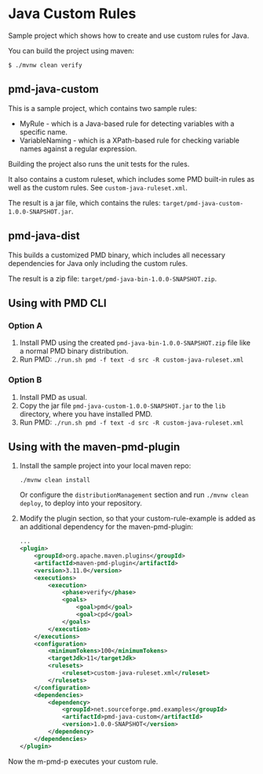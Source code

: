 # Java Custom Rules

Sample project which shows how to create and use custom rules for Java.

You can build the project using maven:

```
$ ./mvnw clean verify
```

## pmd-java-custom

This is a sample project, which contains two sample rules:

*   MyRule - which is a Java-based rule for detecting variables with a specific name.
*   VariableNaming - which is a XPath-based rule for checking variable names against a regular expression.

Building the project also runs the unit tests for the rules.

It also contains a custom ruleset, which includes some PMD built-in rules as well as the custom rules.
See `custom-java-ruleset.xml`.

The result is a jar file, which contains the rules: `target/pmd-java-custom-1.0.0-SNAPSHOT.jar`.

## pmd-java-dist

This builds a customized PMD binary, which includes all necessary dependencies for Java only
including the custom rules.

The result is a zip file: `target/pmd-java-bin-1.0.0-SNAPSHOT.zip`.

## Using with PMD CLI

### Option A

1.  Install PMD using the created `pmd-java-bin-1.0.0-SNAPSHOT.zip` file like a normal PMD binary distribution.
2.  Run PMD: `./run.sh pmd -f text -d src -R custom-java-ruleset.xml`

### Option B

1.  Install PMD as usual.
2.  Copy the jar file `pmd-java-custom-1.0.0-SNAPSHOT.jar` to the `lib` directory, where you have
    installed PMD.
3.  Run PMD: `./run.sh pmd -f text -d src -R custom-java-ruleset.xml`

## Using with the maven-pmd-plugin

1.  Install the sample project into your local maven repo:

        ./mvnw clean install

    Or configure the `distributionManagement` section and run `./mvnw clean deploy`, to deploy into
    your repository.

2.  Modify the plugin section, so that your custom-rule-example is added as an additional dependency for
    the maven-pmd-plugin:

    ```xml
    ...
    <plugin>
        <groupId>org.apache.maven.plugins</groupId>
        <artifactId>maven-pmd-plugin</artifactId>
        <version>3.11.0</version>
        <executions>
            <execution>
                <phase>verify</phase>
                <goals>
                    <goal>pmd</goal>
                    <goal>cpd</goal>
                </goals>
            </execution>
        </executions>
        <configuration>
            <minimumTokens>100</minimumTokens>
            <targetJdk>11</targetJdk>
            <rulesets>
                <ruleset>custom-java-ruleset.xml</ruleset>
            </rulesets>
        </configuration>
        <dependencies>
            <dependency>
                <groupId>net.sourceforge.pmd.examples</groupId>
                <artifactId>pmd-java-custom</artifactId>
                <version>1.0.0-SNAPSHOT</version>
            </dependency>
        </dependencies>
    </plugin>
    ```

Now the m-pmd-p executes your custom rule.
